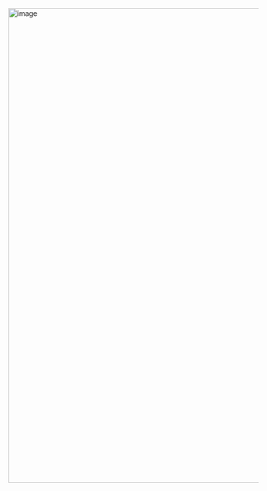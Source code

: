 <img width="1920" height="956" alt="image" src="https://github.com/user-attachments/assets/3c7241bf-b610-4934-b965-891d6dba5a1a" />
